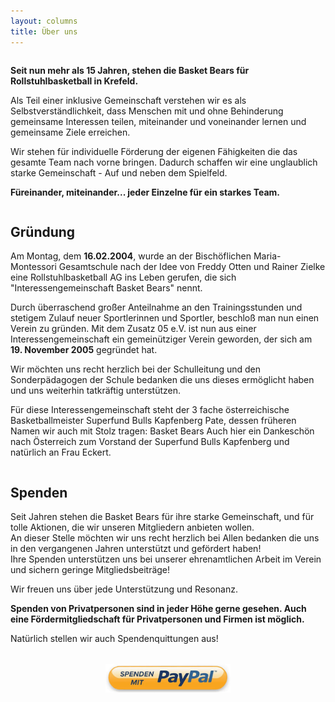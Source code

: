 ```yaml
---
layout: columns
title: Über uns
---
```


<div class="column is-12" markdown="1">

**Seit nun mehr als 15 Jahren, stehen die Basket Bears für Rollstuhlbasketball in Krefeld.**

Als Teil einer inklusive Gemeinschaft verstehen wir es als Selbstverständlichkeit, dass Menschen mit und ohne Behinderung gemeinsame Interessen teilen, miteinander und voneinander lernen und gemeinsame Ziele erreichen.

Wir stehen für individuelle Förderung  der eigenen Fähigkeiten die das gesamte Team nach vorne bringen. Dadurch schaffen wir eine unglaublich starke Gemeinschaft - Auf und neben dem Spielfeld.

**Füreinander, miteinander... jeder Einzelne für ein starkes Team.**

</div>
<div class="column is-6" markdown="1">

## Gründung

Am Montag, dem **16.02.2004**, wurde an der Bischöflichen Maria-Montessori Gesamtschule nach der Idee von Freddy Otten und Rainer Zielke eine Rollstuhlbasketball AG ins Leben gerufen, die sich "Interessengemeinschaft Basket Bears" nennt.

Durch überraschend großer Anteilnahme an den Trainingsstunden und stetigem Zulauf neuer Sportlerinnen und Sportler, beschloß man nun einen Verein zu gründen. Mit dem Zusatz 05 e.V. ist nun aus einer Interessengemeinschaft ein gemeinütziger Verein geworden, der sich am **19. November 2005** gegründet hat.

Wir möchten uns recht herzlich bei der Schulleitung und den Sonderpädagogen der Schule bedanken die uns dieses ermöglicht haben und uns weiterhin tatkräftig unterstützen.

Für diese Interessengemeinschaft steht der 3 fache österreichische Basketballmeister Superfund Bulls Kapfenberg Pate, dessen früheren Namen wir auch mit Stolz tragen: Basket Bears Auch hier ein Dankeschön nach Österreich zum Vorstand der Superfund Bulls Kapfenberg und natürlich an Frau Eckert.

</div>
<div class="column is-6" markdown="1">

## Spenden

Seit Jahren stehen die Basket Bears für ihre starke Gemeinschaft, und für tolle Aktionen, die wir unseren Mitgliedern anbieten wollen.  
An dieser Stelle möchten wir uns recht herzlich bei Allen bedanken die uns in den vergangenen Jahren unterstützt und gefördert haben!  
Ihre Spenden unterstützen uns bei unserer ehrenamtlichen Arbeit im Verein und sichern geringe Mitgliedsbeiträge!

Wir freuen uns über jede Unterstützung und Resonanz.

**Spenden von Privatpersonen sind in jeder Höhe gerne gesehen. Auch eine Fördermitgliedschaft für Privatpersonen und Firmen ist möglich.**

Natürlich stellen wir auch Spendenquittungen aus!

<a style="display: flex; justify-content: center; margin-top: 2rem" href="https://www.paypal.com/donate/?hosted_button_id=8ZQKLEG5JS5EY" target="_blank">
  <img src="/img/button-spenden-paypal.webp" width="200px" />
</a>

</div>
